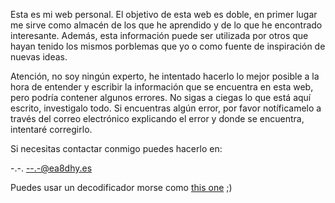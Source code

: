 Esta es mi web personal. El objetivo de esta web es doble, en primer lugar me sirve como almacén de los que he aprendido y de lo que he encontrado interesante. Además, esta información puede ser utilizada por otros que hayan tenido los mismos porblemas que yo o como fuente de inspiración de nuevas ideas.


Atención, no soy ningún experto, he intentado hacerlo lo mejor posible a la hora de entender y escribir la información que se encuentra en esta web, pero podría contener algunos errores. No sigas a ciegas lo que está aquí escrito, investigalo todo. Si encuentras algún error, por favor notíficamelo a través del correo electrónico explicando el error y donde se encuentra, intentaré corregirlo.

Si necesitas contactar conmigo puedes hacerlo en:

-.-. --.-@ea8dhy.es 

Puedes usar un decodificador morse como [this one](https://morsedecoder.com) ;)
